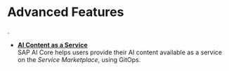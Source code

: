 <!-- loio24f2fbb25f2e4f41bccd176bbbcac9e5 -->

# Advanced Features

.

-   **[AI Content as a Service](ai-content-as-a-service-3fb0390.md "SAP AI Core helps users provide their AI content available as a
		service on the Service Marketplace, using GitOps.")**  
SAP AI Core helps users provide their AI content available as a service on the *Service Marketplace*, using GitOps.

